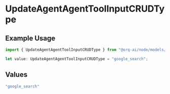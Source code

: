 # UpdateAgentAgentToolInputCRUDType

## Example Usage

```typescript
import { UpdateAgentAgentToolInputCRUDType } from "@orq-ai/node/models/operations";

let value: UpdateAgentAgentToolInputCRUDType = "google_search";
```

## Values

```typescript
"google_search"
```